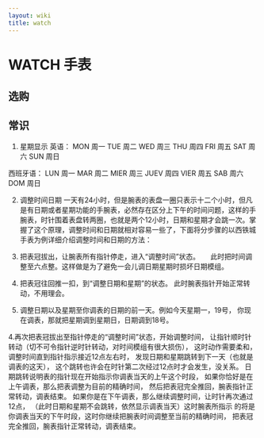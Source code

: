 ```yaml
---
layout: wiki
title: watch
---
```


# WATCH 手表

## 选购

## 常识
1. 星期显示
英语：
MON 周一
TUE 周二
WED 周三
THU 周四
FRI 周五
SAT 周六
SUN 周日

西班牙语：
LUN 周一
MAR 周二
MIER 周三
JUEV 周四
VIER 周五
SAB 周六
DOM 周日


2. 调整时间日期
一天有24小时，但是腕表的表盘一圈只表示十二个小时，但凡是有日期或者星期功能的手腕表，必然存在区分上下午的时间问题，这样的手腕表，时针围着表盘转两圈，也就是两个12小时，日期和星期才会跳一次。掌握了这个原理，调整时间和日期就相对容易一些了，下面将分步骤的以西铁城手表为例详细介绍调整时间和日期的方法：

1. 把表冠拔出，让腕表所有指针停走，进入“调整时间”状态。
　 此时把时间调整至六点整。这样做是为了避免一会儿调日期星期时损坏日期模组。
2. 把表冠往回推一扣，到“调整日期和星期”的状态。
   此时腕表指针开始正常转动，不用理会。
3. 调整日期以及星期至你调表的日期的前一天。例如今天星期一，19号，
你现在调表，那就把星期调到星期日，日期调到18号。

4.再次把表冠拔出至指针停走的“调整时间”状态，开始调整时间，
让指针顺时针转动（切不可令指针逆时针转动，对时间模组有很大损伤），
这时动作需要柔和，调整时间直到指针指示接近12点左右时，
发现日期和星期跳转到下一天（也就是调表的这天），
这个跳转也许会在时针第二次经过12点时才会发生，没关系。
日期跳转说明表的指针现在开始指示你调表当天的上午这个时段，
如果你恰好是在上午调表，那么把表调整为目前的精确时间，
然后把表冠完全推回，腕表指针正常转动，调表结束。
如果你是在下午调表，那么继续调整时间，让时针再次通过12点，
（此时日期和星期不会跳转，依然显示调表当天）这时腕表所指示
的将是你调表当天的下午时段，这时你继续把腕表时间调整至当前的精确时间，
把表冠完全推回，腕表指针正常转动，调表结束。

